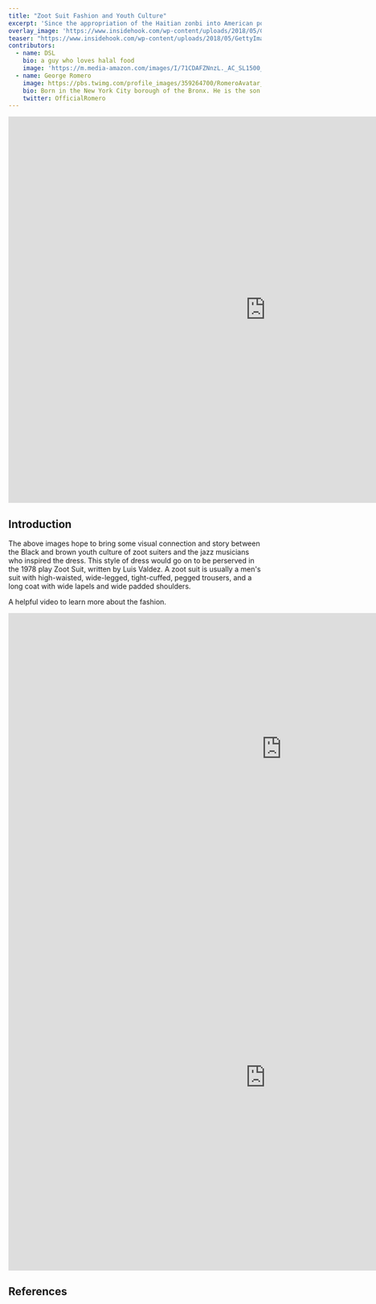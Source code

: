 ```yaml
---
title: "Zoot Suit Fashion and Youth Culture"
excerpt: 'Since the appropriation of the Haitian zonbi into American popular culture, zombie narratives have reflected worries and tensions in American society.'
overlay_image: 'https://www.insidehook.com/wp-content/uploads/2018/05/GettyImages-539289054-1.jpg?fit=971%2C1200'
teaser: "https://www.insidehook.com/wp-content/uploads/2018/05/GettyImages-539289054-1.jpg?fit=971%2C1200"
contributors:
  - name: DSL
    bio: a guy who loves halal food
    image: 'https://m.media-amazon.com/images/I/71CDAFZNnzL._AC_SL1500_.jpg'
  - name: George Romero
    image: https://pbs.twimg.com/profile_images/359264700/RomeroAvatar_400x400.jpg
    bio: Born in the New York City borough of the Bronx. He is the son of Ann (Dvorsky) and George Romero, a commercial artist. His mother was Lithuanian and his father moved from Spain to Cuba as a child.
    twitter: OfficialRomero
---
```



<iframe src="https://www.exhibit.so/exhibits/PJQ84uwpaZnFj9oXQtY3?embedded=true" width="1024" height="768" allowfullscreen allow="autoplay" frameborder="0"></iframe>


## Introduction

The above images hope to bring some visual connection and story between the Black and brown youth culture of zoot suiters and the jazz musicians who inspired the dress. This style of dress would go on to be perserved in the 1978 play Zoot Suit, written by Luis Valdez. A zoot suit is usually a men's suit with high-waisted, wide-legged, tight-cuffed, pegged trousers, and a long coat with wide lapels and wide padded shoulders. 

A helpful video to learn more about the fashion.
<iframe width="1088" height="539" src="https://www.youtube.com/embed/33U5H3NzyMg" title="YouTube video player" frameborder="0" allow="accelerometer; autoplay; clipboard-write; encrypted-media; gyroscope; picture-in-picture" allowfullscreen></iframe>

<iframe src="https://pbs.twimg.com/media/EGXI-leWoAEu4_m.jpg" width="1024" height="768" allowfullscreen allow="autoplay" frameborder="0"></iframe>

## References

[^1]: Here is a footnote example.
[^2]: Here is another footnote example.
